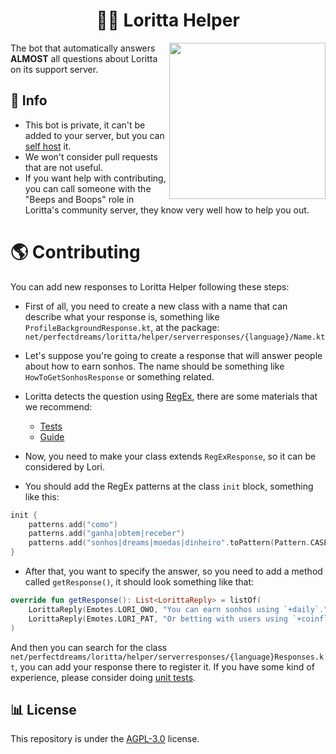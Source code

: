 <h1 align="center">🙋‍♀️ Loritta Helper</h1>
<img height="250" src="https://media.discordapp.net/attachments/297732013006389252/773299252553711667/LoriChibi_4.png" align="right">

The bot that automatically answers **ALMOST** all questions about Loritta on its support server. 

## 📅 Info

* This bot is private, it can't be added to your server, but you can [self host](https://en.wikipedia.org/wiki/Self-hosting_(web_services)) it.
* We won't consider pull requests that are not useful.
* If you want help with contributing, you can call someone with the "Beeps and Boops" role in Loritta's community server, they know very well how to help you out.

# 🌎 Contributing

You can add new responses to Loritta Helper following these steps:

* First of all, you need to create a new class with a name that can describe what your response is, something like `ProfileBackgroundResponse.kt`, at the package: `net/perfectdreams/loritta/helper/serverresponses/{language}/Name.kt`

* Let's suppose you're going to create a response that will answer people about how to earn sonhos. The name should be something like `HowToGetSonhosResponse` or something related.

* Loritta detects the question using [RegEx](https://en.wikipedia.org/wiki/Regular_expression), there are some materials that we recommend:

    * [Tests](https://regexr.com/)
    * [Guide](https://medium.com/@alexandreservian/regex-um-guia-pratico-para-express%C3%B5es-regulares-1ac5fa4dd39f)

* Now, you need to make your class extends `RegExResponse`, so it can be considered by Lori.

* You should add the RegEx patterns at the class `init` block, something like this:

```kotlin
init {
    patterns.add("como")
    patterns.add("ganha|obtem|receber")
    patterns.add("sonhos|dreams|moedas|dinheiro".toPattern(Pattern.CASE_INSENSITIVE))
}
```

* After that, you want to specify the answer, so you need to add a method called `getResponse()`, it should look something like that:

```kotlin
override fun getResponse(): List<LorittaReply> = listOf(
    LorittaReply(Emotes.LORI_OWO, "You can earn sonhos using `+daily`."),
    LorittaReply(Emotes.LORI_PAT, "Or betting with users using `+coinflip bet`")
)
```

And then you can search for the class `net/perfectdreams/loritta/helper/serverresponses/{language}Responses.kt`, you can add your response there to register it.
If you have some kind of experience, please consider doing [unit tests](https://github.com/LorittaBot/LorittaHelper/tree/main/src/test/kotlin/responses/portuguese).

## 📊 License

This repository is under the [AGPL-3.0](https://github.com/LorittaBot/LorittaHelper/blob/main/LICENSE) license.
